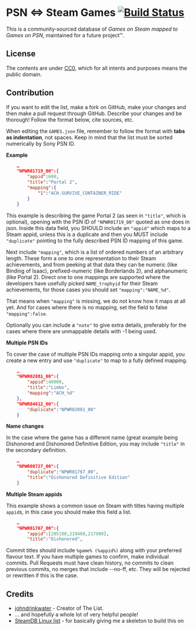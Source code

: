 PSN ⇔ Steam Games [![Build Status](https://api.travis-ci.org/johndrinkwater/PSN-to-Steam.svg)](https://travis-ci.org/johndrinkwater/PSN-to-Steam)
=========================
This is a community‐sourced database of *Games on Steam mapped to Games on
PSN*, maintained for a future project™.

License
-------
The contents are under
[CC0](https://creativecommons.org/publicdomain/zero/1.0/), which for all
intents and purposes means the public domain.

Contribution
------------
If you want to edit the list, make a fork on GitHub, make your changes and then
make a pull request through GitHub. Describe your changes and be thorough!
Follow the format below, cite sources, etc.

When editing the `GAMES.json` file, remember to follow the format with **tabs
as indentation**, not spaces.  Keep in mind that the list must be sorted
numerically by Sony PSN ID.

**Example**

```json
	…
	"NPWR01719_00":{
		"appid":600,
		"title":"Portal 2",
		"mapping":{
			"1":"ACH.SURVIVE_CONTAINER_RIDE"
		}
	}
```

This example is describing the game Portal 2 (as seen in `"title"`, which is
optional), opening with the PSN ID of `"NPWR01719_00"` quoted as one does in json.
Inside this data field, you SHOULD include an `"appid"` which maps to a Steam
appid, unless this is a duplicate and then you MUST include `"duplicate"`
pointing to the fully described PSN ID mapping of this game.

Next include `"mapping"`, which is a list of ordered numbers of an arbitrary
length. These form a one to one representation to their Steam achievements, and
from peeking at that data they can be numeric (like Binding of Isaac),
prefixed-numeric (like Borderlands 2), and alphanumeric (like Portal 2). Direct
one to one mappings are supported where the developers have usefully picked
`NAME_trophyid` for their Steam achievements, for those cases you should set
`"mapping":"NAME_%d"`.

That means when `"mapping"` is missing, we do not know how it maps at all yet.
And for cases where there is no mapping, set the field to false
`"mapping":false`.

Optionally you can include a `"note"` to give extra details, preferably for the
cases where there are unmappable details with -1 being used.

**Multiple PSN IDs**

To cover the case of multiple PSN IDs mapping onto a singular appid, you create
a new entry and use `"duplicate"` to map to a fully defined mapping.

```json
	…
	"NPWR02081_00":{
		"appid":48000,
		"title":"Limbo",
		"mapping":"ACH_%d"
	},
	"NPWR04612_00":{
		"duplicate":"NPWR02081_00"
	}
```

**Name changes**

In the case where the game has a different name (great example being Dishonored
and Dishonored Definitive Edition, you may include `"title"` in the secondary
definition.

```json
	…
	"NPWR08727_00":{
		"duplicate":"NPWR01767_00",
		"title":"Dishonored Definitive Edition"
	}
```

**Multiple Steam appids**

This example shows a common issue on Steam with titles having multiple
`appid`s, in this case you should make this field a list.

```json
	…
	"NPWR01767_00":{
		"appid":[205100,219460,217980],
		"title":"Dishonored",
```


Commit titles should include `%game% (%appid%)` along with your preferred
flavour text. If you have multiple games to confirm, make individual commits.
Pull Requests must have clean history, no commits to clean previous commits, no
merges that include --no-ff, etc. They will be rejected or rewritten if this is
the case.

Credits
-------
- [johndrinkwater](https://github.com/johndrinkwater) - Creator of The List.
- … and hopefully a whole lot of very helpful people!
- [SteamDB Linux list](https://github.com/SteamDatabase/SteamLinux) - for
  basically giving me a skeleton to build this on
